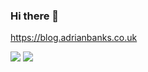 ### Hi there 👋

https://blog.adrianbanks.co.uk

<img src="https://github-readme-stats.vercel.app/api?username=adrianbanks&count_private=true&include_all_commits=true&show_icons=true&show=prs_merged,prs_merged_percentage&theme=transparent" />
<img src="https://github-readme-stats.vercel.app/api/top-langs?username=adrianbanks&show_icons=true&layout=compact&theme=transparent" />

<!--
**adrianbanks/adrianbanks** is a ✨ _special_ ✨ repository because its `README.md` (this file) appears on your GitHub profile.

Here are some ideas to get you started:

- 🔭 I’m currently working on ...
- 🌱 I’m currently learning ...
- 👯 I’m looking to collaborate on ...
- 🤔 I’m looking for help with ...
- 💬 Ask me about ...
- 📫 How to reach me: ...
- 😄 Pronouns: ...
- ⚡ Fun fact: ...
-->
